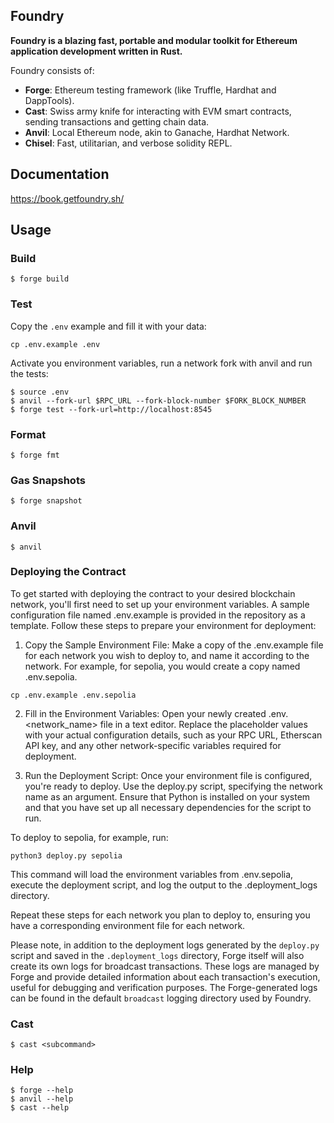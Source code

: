 ## Foundry

**Foundry is a blazing fast, portable and modular toolkit for Ethereum application development written in Rust.**

Foundry consists of:

-   **Forge**: Ethereum testing framework (like Truffle, Hardhat and DappTools).
-   **Cast**: Swiss army knife for interacting with EVM smart contracts, sending transactions and getting chain data.
-   **Anvil**: Local Ethereum node, akin to Ganache, Hardhat Network.
-   **Chisel**: Fast, utilitarian, and verbose solidity REPL.

## Documentation

https://book.getfoundry.sh/

## Usage

### Build

```shell
$ forge build
```

### Test

Copy the `.env` example and fill it with your data:
```shell
cp .env.example .env
```
Activate you environment variables, run a network fork with anvil and run the tests:

```shell
$ source .env
$ anvil --fork-url $RPC_URL --fork-block-number $FORK_BLOCK_NUMBER
$ forge test --fork-url=http://localhost:8545
```

### Format

```shell
$ forge fmt
```

### Gas Snapshots

```shell
$ forge snapshot
```

### Anvil

```shell
$ anvil
```

### Deploying the Contract

To get started with deploying the contract to your desired blockchain network, you'll first need to set up your environment variables. A sample configuration file named .env.example is provided in the repository as a template. Follow these steps to prepare your environment for deployment:

1. Copy the Sample Environment File: Make a copy of the .env.example file for each network you wish to deploy to, and name it according to the network. For example, for sepolia, you would create a copy named .env.sepolia.


```shell
cp .env.example .env.sepolia
```
2. Fill in the Environment Variables: Open your newly created .env.<network_name> file in a text editor. Replace the placeholder values with your actual configuration details, such as your RPC URL, Etherscan API key, and any other network-specific variables required for deployment.

3. Run the Deployment Script: Once your environment file is configured, you're ready to deploy. Use the deploy.py script, specifying the network name as an argument. Ensure that Python is installed on your system and that you have set up all necessary dependencies for the script to run.

To deploy to sepolia, for example, run: 

```shell
python3 deploy.py sepolia
```
This command will load the environment variables from .env.sepolia, execute the deployment script, and log the output to the .deployment_logs directory.

Repeat these steps for each network you plan to deploy to, ensuring you have a corresponding environment file for each network.

Please note, in addition to the deployment logs generated by the `deploy.py` script and saved in the `.deployment_logs` directory, Forge itself will also create its own logs for broadcast transactions. These logs are managed by Forge and provide detailed information about each transaction's execution, useful for debugging and verification purposes. The Forge-generated logs can be found in the default `broadcast` logging directory used by Foundry.

### Cast

```shell
$ cast <subcommand>
```

### Help

```shell
$ forge --help
$ anvil --help
$ cast --help
```
